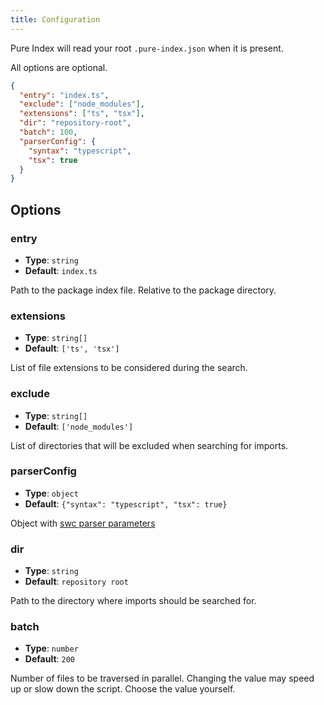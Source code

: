 ```yaml
---
title: Configuration
---
```


Pure Index will read your root `.pure-index.json` when it is present.

All options are optional.

```json title=".pure-index.json"
{
  "entry": "index.ts",
  "exclude": ["node_modules"],
  "extensions": ["ts", "tsx"],
  "dir": "repository-root",
  "batch": 100,
  "parserConfig": {
    "syntax": "typescript",
    "tsx": true
  }
}
```

## Options

### entry

- **Type**: `string`
- **Default**: `index.ts`

Path to the package index file. Relative to the package directory.

### extensions

- **Type**: `string[]`
- **Default**: `['ts', 'tsx']`

List of file extensions to be considered during the search.

### exclude

- **Type**: `string[]`
- **Default**: `['node_modules']`

List of directories that will be excluded when searching for imports.

### parserConfig

- **Type**: `object`
- **Default**: `{"syntax": "typescript", "tsx": true}`

Object with [swc parser parameters](https://swc.rs/docs/configuration/compilation#jscparser)

### dir

- **Type**: `string`
- **Default**: `repository root`

Path to the directory where imports should be searched for.

### batch

- **Type**: `number`
- **Default**: `200`

Number of files to be traversed in parallel. Changing the value may speed up or slow down the script. Choose the value yourself.

